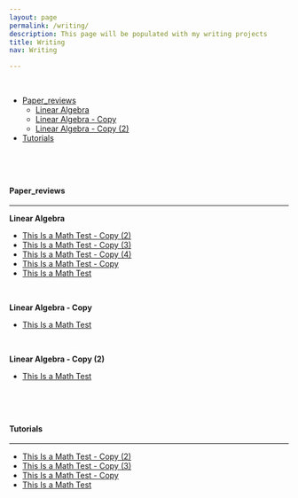 ```yaml
---
layout: page
permalink: /writing/
description: This page will be populated with my writing projects
title: Writing
nav: Writing

---
```


<br/>
<!-- MarkdownTOC depth=4 -->


-  [Paper_reviews](#paper_reviews)
    -  [Linear Algebra](#linear-algebra)
    -  [Linear Algebra - Copy](#linear-algebra---copy)
    -  [Linear Algebra - Copy (2)](#linear-algebra---copy-(2))
-  [Tutorials](#tutorials)

<!-- /MarkdownTOC -->



<br/>


<br/>


<a name="paper_reviews"></a>
---
#### **Paper_reviews**
---


<a name="Linear Algebra"></a>
**Linear Algebra**


* [This Is a Math Test - Copy (2)](https://chrisnielsen.github.io/paper_reviews/linear-algebra/this-is-a-math-test---copy-(2))
* [This Is a Math Test - Copy (3)](https://chrisnielsen.github.io/paper_reviews/linear-algebra/this-is-a-math-test---copy-(3))
* [This Is a Math Test - Copy (4)](https://chrisnielsen.github.io/paper_reviews/linear-algebra/this-is-a-math-test---copy-(4))
* [This Is a Math Test - Copy](https://chrisnielsen.github.io/paper_reviews/linear-algebra/this-is-a-math-test---copy)
* [This Is a Math Test](https://chrisnielsen.github.io/paper_reviews/linear-algebra/this-is-a-math-test)

<br/>


<a name="Linear Algebra - Copy"></a>
**Linear Algebra - Copy**


* [This Is a Math Test](https://chrisnielsen.github.io/paper_reviews/linear-algebra---copy/this-is-a-math-test)

<br/>


<a name="Linear Algebra - Copy (2)"></a>
**Linear Algebra - Copy (2)**


* [This Is a Math Test](https://chrisnielsen.github.io/paper_reviews/linear-algebra---copy-(2)/this-is-a-math-test)

<br/>
<br/>


<a name="tutorials"></a>
---
#### **Tutorials**
---


* [This Is a Math Test - Copy (2)](https://chrisnielsen.github.io/tutorials//this-is-a-math-test---copy-(2))
* [This Is a Math Test - Copy (3)](https://chrisnielsen.github.io/tutorials//this-is-a-math-test---copy-(3))
* [This Is a Math Test - Copy](https://chrisnielsen.github.io/tutorials//this-is-a-math-test---copy)
* [This Is a Math Test](https://chrisnielsen.github.io/tutorials//this-is-a-math-test)
